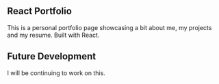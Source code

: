 ## React Portfolio

This is a personal portfolio page showcasing a bit about me, my projects and my resume. Built with React. 

## Future Development
I will be continuing to work on this.